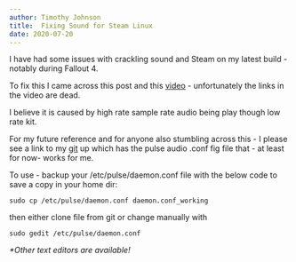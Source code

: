 ```yaml
---
author: Timothy Johnson
title:  Fixing Sound for Steam Linux
date: 2020-07-20
---
```




I have had some issues with crackling sound and Steam on my latest build - notably during Fallout 4.

To fix this I came across this post and this [video](https://www.youtube.com/watch?v=UQ-Ml78kiEE) - unfortunately the links in the video are dead. 

I believe it is caused by high rate sample rate audio being play though low rate kit. 

For my future reference and for anyone also stumbling across this - I please see a link to my [git](https://github.com/timotayj/PulseAudioFix) up which has the pulse audio .conf fig file that - at least for now- works for me.

To use - backup your /etc/pulse/daemon.conf file with the below code to save a copy in your home dir:

    sudo cp /etc/pulse/daemon.conf daemon.conf_working

then either clone file from git or change manually with

    sudo gedit /etc/pulse/daemon.conf 

*\*Other text editors are available!*

